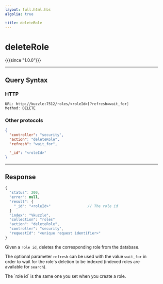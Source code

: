 ```yaml
---
layout: full.html.hbs
algolia: true

title: deleteRole
---
```



# deleteRole

{{{since "1.0.0"}}}



---

## Query Syntax

### HTTP

```http
URL: http://kuzzle:7512/roles/<roleId>[?refresh=wait_for]
Method: DELETE
```

### Other protocols

```json
{
  "controller": "security",
  "action": "deleteRole",
  "refresh": "wait_for",

  "_id": "<roleId>"
}
```

---

## Response

```javascript
{
  "status": 200,                     
  "error": null,                     
  "result": {
    "_id": "<roleId>"                 // The role id
  }
  "index": "%kuzzle",
  "collection": "roles"
  "action": "deleteRole",
  "controller": "security",
  "requestId": "<unique request identifier>"
}
```

Given a `role id`, deletes the corresponding role from the database.

The optional parameter `refresh` can be used
with the value `wait_for` in order to wait for the role's deletion to be indexed (indexed roles are available for `search`).

<aside class="notice">
The `role id` is the same one you set when you create a role.
</aside>
